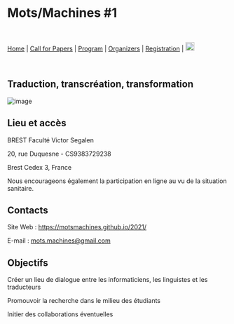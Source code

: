 # Mots/Machines #1

<br>

[Home](https://motsmachines.github.io/2019/fr) | [Call for Papers](https://motsmachines.github.io/2019/fr/cfp) | [Program](https://motsmachines.github.io/2019/fr/program) | [Organizers](https://motsmachines.github.io/2019/fr/orga) | [Registration](https://motsmachines.github.io/2019/fr/registration) | [<img src="FR.png" width="20">](https://motsmachines.github.io/2020/EN)

<br>

## Traduction, transcréation, transformation

![image](https://user-images.githubusercontent.com/79905106/109639978-2a2b1a00-7b50-11eb-962f-f89680759815.png)

## Lieu et accès
BREST Faculté Victor Segalen

20, rue Duquesne - CS9383729238

Brest Cedex 3, France

Nous encourageons également la participation en ligne au vu de la situation sanitaire.

## Contacts

Site Web : https://motsmachines.github.io/2021/

E-mail : mots.machines@gmail.com


## Objectifs
	
Créer un lieu de dialogue entre les informaticiens, les linguistes et les traducteurs

Promouvoir la recherche dans le milieu des étudiants

Initier des collaborations éventuelles	

